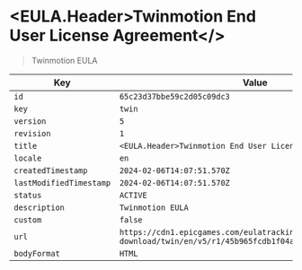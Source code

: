 # <EULA.Header>Twinmotion End User License Agreement</>

> Twinmotion EULA

| Key | Value |
| --- | ----- |
| `id` | `65c23d37bbe59c2d05c09dc3` |
| `key` | `twin` |
| `version` | `5` |
| `revision` | `1` |
| `title` | `<EULA.Header>Twinmotion End User License Agreement</>` |
| `locale` | `en` |
| `createdTimestamp` | `2024-02-06T14:07:51.570Z` |
| `lastModifiedTimestamp` | `2024-02-06T14:07:51.570Z` |
| `status` | `ACTIVE` |
| `description` | `Twinmotion EULA` |
| `custom` | `false` |
| `url` | `https://cdn1.epicgames.com/eulatracking-download/twin/en/v5/r1/45b965fcdb1f04a8805bd17c30e291c0.pdf` |
| `bodyFormat` | `HTML` |
